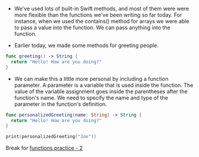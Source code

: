 - We've used lots of built-in Swift methods, and most of them were were more flexible than the functions we've been writing so far today. For instance, when we used the contains() method for arrays we were able to pass a value into the function. We can pass anything into the function.


- Earlier today, we made some methods for greeting people.
```Swift
func greeting() -> String {
  return "Hello! How are you doing?"
}
```
- We can make this a little more personal by including a function parameter. A parameter is a variable that is used inside the function. The value of the variable assignment goes inside the parentheses after the function's name. We need to specify the name and type of the parameter in the function's definition.
```Swift
func personalizedGreeting(name: String) -> String {
  return "Hello! How are you doing?"
}

print(personalizedGreeting("Joe"))
```
Break for [functions practice - 2](https://github.com/upperlinecode/intro-to-swift/tree/master/day-2/FunctionsPractice2.playground)
